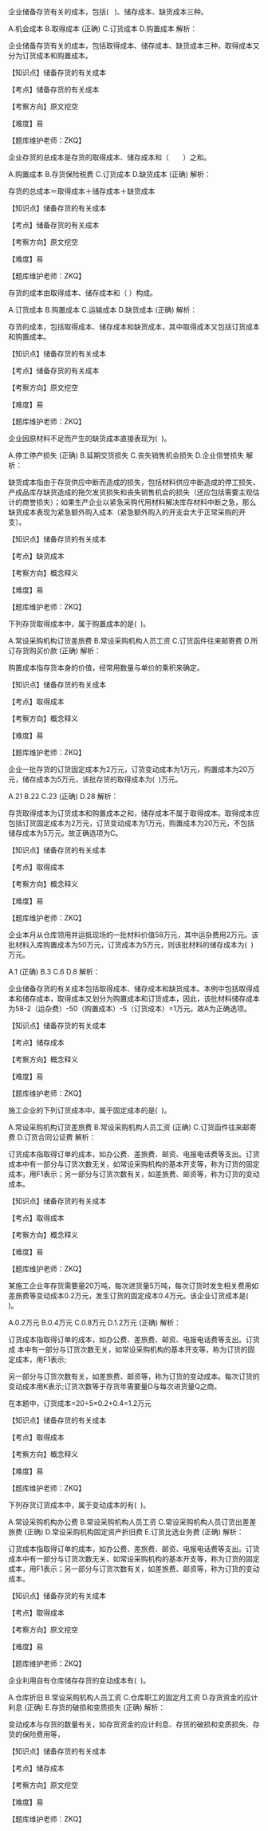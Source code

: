 <p>企业储备存货有关的成本，包括( &nbsp; )、储存成本、缺货成本三种。</p>
A.机会成本
B.取得成本  (正确)
C.订货成本
D.购置成本
解析：<p>企业储备存货有关的成本，包括取得成本、储存成本、缺货成本三种，取得成本又分为订货成本和购置成本。</p><p>【知识点】储备存货的有关成本</p><p>【考点】储备存货的有关成本</p><p>【考察方向】原文挖空</p><p>【难度】易</p><p>【题库维护老师：ZKQ】</p>
<p>企业存货的总成本是存货的取得成本、储存成本和（　　）之和。</p>
A.购置成本
B.存货保险税费
C.订货成本
D.缺货成本  (正确)
解析：<p>存货的总成本＝取得成本＋储存成本＋缺货成本</p><p>【知识点】储备存货的有关成本</p><p>【考点】储备存货的有关成本</p><p>【考察方向】原文挖空</p><p>【难度】易</p><p>【题库维护老师：ZKQ】</p>
<p>存货的成本由取得成本、储存成本和（ ）构成。</p>
A.订货成本
B.购置成本
C.运输成本
D.缺货成本  (正确)
解析：<p>存货的成本，包括取得成本、储存成本和缺货成本，其中取得成本又包括订货成本和购置成本。</p><p>【知识点】储备存货的有关成本</p><p>【考点】储备存货的有关成本</p><p>【考察方向】原文挖空</p><p>【难度】易</p><p>【题库维护老师：ZKQ】</p>
<p>企业因原材料不足而产生的缺货成本直接表现为( &nbsp;)。</p>
A.停工停产损失  (正确)
B.延期交货损失
C.丧失销售机会损失
D.企业信誉损失
解析：<p>缺货成本指由于存货供应中断而造成的损失，包括材料供应中断造成的停工损失、产成品库存缺货造成的拖欠发货损失和丧失销售机会的损失（还应包括需要主观估计的商誉损失）；如果生产企业以紧急采购代用材料解决库存材料中断之急，那么缺货成本表现为紧急额外购入成本（紧急额外购入的开支会大于正常采购的开支）。</p><p>【知识点】储备存货的有关成本</p><p>【考点】缺货成本</p><p>【考察方向】概念释义</p><p>【难度】易</p><p>【题库维护老师：ZKQ】</p>
<p>下列存货取得成本中，属于购置成本的是( &nbsp;)。</p>
A.常设采购机构订货差旅费
B.常设采购机构人员工资
C.订货函件往来邮寄费
D.所订存货购买价款  (正确)
解析：<p>购置成本指存货本身的价值，经常用数量与单价的乘积来确定。</p><p>【知识点】储备存货的有关成本</p><p>【考点】取得成本</p><p>【考察方向】概念释义</p><p>【难度】易</p><p>【题库维护老师：ZKQ】</p>
<p>企业一批存货的订货固定成本为2万元，订货变动成本为1万元，购置成本为20万元，储存成本为5万元，该批存货的取得成本为( &nbsp;)万元。</p>
A.21
B.22
C.23  (正确)
D.28
解析：<p>存货取得成本为订货成本和购置成本之和，储存成本不属于取得成本。取得成本应包括订货固定成本为2万元，订货变动成本为1万元，购置成本为20万元，不包括储存成本为5万元。故正确选项为C。</p><p>【知识点】储备存货的有关成本</p><p>【考点】取得成本</p><p>【考察方向】概念释义</p><p>【难度】易</p><p>【题库维护老师：ZKQ】</p>
<p>企业本月从仓库领用并运抵现场的一批材料价值58万元，其中运杂费用2万元。该批材料入库购置成本为50万元，订货成本为5万元，则该批材料的储存成本为( &nbsp;)万元。</p>
A.1  (正确)
B.3
C.6
D.8
解析：<p>企业储备存货的有关成本包括取得成本、储存成本和缺货成本。本例中包括取得成本和储存成本，取得成本又划分为购置成本和订货成本，因此，该批材料储存成本为58-2（运杂费）-50（购置成本）-5（订货成本）=1万元。故A为正确选项。</p><p>【知识点】储备存货的有关成本</p><p>【考点】储存成本</p><p>【考察方向】概念释义</p><p>【难度】易</p><p>【题库维护老师：ZKQ】</p>
<p>施工企业的下列订货成本中，属于固定成本的是( &nbsp;)。</p>
A.常设采购机构订货差旅费
B.常设采购机构人员工资  (正确)
C.订货函件往来邮寄费
D.订货合同公证费
解析：<p>订货成本指取得订单的成本，如办公费、差旅费、邮资、电报电话费等支出。订货成本中有一部分与订货次数无关，如常设采购机构的基本开支等，称为订货的固定成本，用F1表示；另一部分与订货次数有关，如差旅费、邮资等，称为订货的变动成本。</p><p>【知识点】储备存货的有关成本</p><p>【考点】取得成本</p><p>【考察方向】概念释义</p><p>【难度】易</p><p>【题库维护老师：ZKQ】</p>
<p>某施工企业年存货需要量20万吨，每次进货量5万吨，每次订货时发生相关费用如差旅费等变动成本0.2万元，发生订货的固定成本0.4万元。该企业订货成本是( &nbsp; )。</p>
A.0.2万元
B.0.4万元
C.0.8万元
D.1.2万元  (正确)
解析：<p>订货成本指取得订单的成本，如办公费、差旅费、邮资、电报电话费等支出。订货成 本中有一部分与订货次数无关，如常设采购机构的基本开支等，称为订货的固定成本，用F1表示;</p><p>另一部分与订货次数有关，如差旅费、邮资等，称为订货的变动成本。每次订货的变动成本用K表示;订货次数等于存货年需要量D与每次进货量Q之商。</p><p>在本题中，订货成本=20÷5×0.2+0.4=1.2万元</p><p>【知识点】储备存货的有关成本</p><p>【考点】取得成本</p><p>【考察方向】概念释义</p><p>【难度】易</p><p>【题库维护老师：ZKQ】</p>
<p>下列存货订货成本中，属于变动成本的有( &nbsp;)。</p>
A.常设采购机构办公费
B.常设采购机构人员工资
C.常设采购机构人员订货出差差旅费  (正确)
D.常设采购机构固定资产折旧费
E.订货比选业务费  (正确)
解析：<p>订货成本指取得订单的成本，如办公费、差旅费、邮资、电报电话费等支出。订货成本中有一部分与订货次数无关，如常设采购机构的基本开支等，称为订货的固定成本，用F1表示；另一部分与订货次数有关，如差旅费、邮资等，称为订货的变动成本。</p><p>【知识点】储备存货的有关成本</p><p>【考点】取得成本</p><p>【考察方向】原文挖空</p><p>【难度】易</p><p>【题库维护老师：ZKQ】</p>
<p>企业利用自有仓库储存存货的变动成本有( &nbsp;)。</p>
A.仓库折旧
B.常设采购机构人员工资
C.仓库职工的固定月工资
D.存货资金的应计利息  (正确)
E.存货的破损和变质损失  (正确)
解析：<p>变动成本与存货的数量有关，如存货资金的应计利息、存货的破损和变质损失、存货的保险费用等，</p><p>【知识点】储备存货的有关成本</p><p>【考点】储存成本</p><p>【考察方向】原文挖空</p><p>【难度】易</p><p>【题库维护老师：ZKQ】</p>
